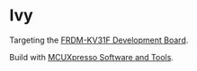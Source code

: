 # Ivy

Targeting the [FRDM-KV31F Development Board](https://www.nxp.com/support/developer-resources/hardware-development-tools/freedom-development-boards/mcu-boards/freedom-development-platform-for-kinetis-kv3x-family-mcus:FRDM-KV31F).

Build with [MCUXpresso Software and Tools](https://www.nxp.com/support/developer-resources/software-development-tools/mcuxpresso-software-and-tools:MCUXPRESSO).
